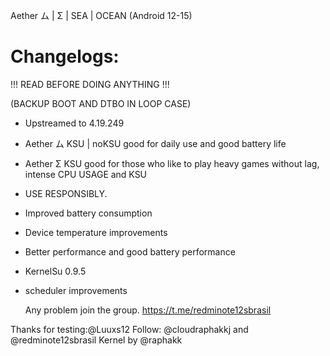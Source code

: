 Aether ム | Σ | SEA | OCEAN (Android 12-15)
# Changelogs:
!!! READ BEFORE DOING ANYTHING !!!

(BACKUP BOOT AND DTBO IN LOOP CASE)

- Upstreamed to 4.19.249
- Aether ム KSU | noKSU good for daily use and good battery life
- Aether Σ KSU good for those who like to play heavy games without lag, intense CPU USAGE and KSU
- USE RESPONSIBLY.
- Improved battery consumption
- Device temperature improvements 
- Better performance and good battery performance
- KernelSu 0.9.5 
- scheduler improvements

  Any problem join the group.
  https://t.me/redminote12sbrasil

Thanks for testing:@Luuxs12
Follow: @cloudraphakkj and @redminote12sbrasil
Kernel by @raphakk
